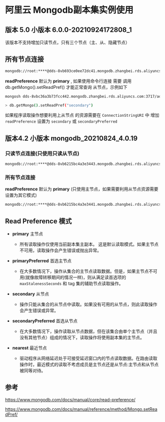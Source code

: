 # 阿里云 Mongodb副本集实例使用

## 版本 5.0 小版本 6.0.0-20210924172808_1

该版本不支持增加只读节点，只有三个节点（主、从、隐藏节点）

## 所有节点连接

```sh
mongodb://root:****@dds-8vb693ce0ee72dc41.mongodb.zhangbei.rds.aliyuncs.com:3717,dds-8vb693ce0ee72dc42.mongodb.zhangbei.rds.aliyuncs.com:3717/admin?replicaSet=mgset-509023933
```

**readPreference** 默认为 **primary** , 如果使用命令行连接 需要 调用 db.getMongo().setReadPref() 才能正常查询 从节点，示例如下

```sh
mongosh dds-8vbc36a3b73fcc442.mongodb.zhangbei.rds.aliyuncs.com:3717/admin -u root -p

> db.getMongo().setReadPref("secondary")
```

如果程序读取操作想要利用上从节点 的资源需要在 `ConnectionStringURI` 中 增加 `readPreference` 设置为 `secondary` 或 `secondaryPreferred`

## 版本4.2 小版本 mongodb_20210824_4.0.19

### 只读节点连接(只使用只读从节点)

```sh
mongodb://root:****@dds-8vb6215bc4a3e3443.mongodb.zhangbei.rds.aliyuncs.com:3717,dds-8vb6215bc4a3e3444.mongodb.zhangbei.rds.aliyuncs.com:3717/admin?readPreference=secondary&readPreferenceTags=role:readonly&replicaSet=mgset-509020673
```

### 所有节点连接

**readPreference** 默认为 **primary** (只使用主节点，如果需要利用从节点资源需要设置为其它模式)

```sh
mongodb://root:****@dds-8vb6215bc4a3e3441.mongodb.zhangbei.rds.aliyuncs.com:3717,dds-8vb6215bc4a3e3442.mongodb.zhangbei.rds.aliyuncs.com:3717,dds-8vb6215bc4a3e3443.mongodb.zhangbei.rds.aliyuncs.com:3717,dds-8vb6215bc4a3e3444.mongodb.zhangbei.rds.aliyuncs.com:3717/admin?replicaSet=mgset-509020673
```

## Read Preference 模式

- **primary** 主节点
  - 所有读取操作仅使用当前副本集主副本。 这是默认读取模式。如果主节点不可用，读取操作会产生错误或抛出异常。

- **primaryPreferred** 首选主节点
  - 在大多数情况下，操作从集合的主节点读取数据。但是，如果主节点不可用(就像故障转移期间的情况一样)，则从满足读首选项的 `maxStalenessSeconds` 和 tag 集的辅助节点读取操作。

- **secondary** 从节点
  - 操作只能从集合的从节点中读取。如果没有可用的从节点，则此读取操作会产生错误或异常。
- **secondaryPreferred** 首选从节点
  - 在大多数情况下，操作读取从节点数据，但在该集合由单个主节点（并且没有其他节点）组成的情况下，读取操作将使用副本集的主节点。
- **nearest** 最近节点
  - 驱动程序从网络延迟处于可接受延迟窗口内的节点读取数据。在路由读取操作时，最近模式的读取不考虑成员是主节点还是从节点:主节点和从节点被同等对待。

## 参考

https://www.mongodb.com/docs/manual/core/read-preference/

https://www.mongodb.com/docs/manual/reference/method/Mongo.setReadPref/